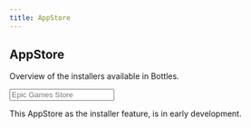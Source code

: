 ```yaml
---
title: AppStore
---
```


<section class="heading">
  <div class="container large center">
    <h1>AppStore</h1>
    <p>Overview of the installers available in Bottles.</p>
    <input class="store-search" type="search" autocomplete="off" placeholder="Epic Games Store" />
  </div>
</section>

<section class="page">
  <div class="container large">
    <div class="warning">
      <p>This AppStore as the installer feature, is in early development.</p>
    </div>
    <br />
    <div class="store store-results">
    </div>
  </div>
</section>

<div class="modal" id="modal_installer"></div>
<link rel="stylesheet" href="https://cdnjs.cloudflare.com/ajax/libs/highlight.js/11.2.0/styles/default.min.css">
<script src="https://cdnjs.cloudflare.com/ajax/libs/highlight.js/11.2.0/highlight.min.js"></script>
<script src="https://cdnjs.cloudflare.com/ajax/libs/highlight.js/11.2.0/languages/yaml.min.js"></script>
<script src="https://cdnjs.cloudflare.com/ajax/libs/js-yaml/4.1.0/js-yaml.min.js"></script>
<script>
  document.querySelector('.store-search').addEventListener('keyup', function(e) {
    var search = this.value.toLowerCase();
    var cards = document.querySelectorAll('.store .card');
    for (var i = 0; i < cards.length; i++) {
      var card = cards[i];
      var text = card.innerText.toLowerCase();
      if (text.indexOf(search) > -1) {
        card.style.display = 'block';
      } else {
        card.style.display = 'none';
      }
    }
  });
  
  function modal(url) {
    var modal = document.getElementsByClassName('modal');
    fetch(url).then(function (response) {
      return response.text().then(function (text) {
        var data =
          modal[0].innerHTML = `<div>
            <pre><code class="language-yaml">${text}</code></pre>
            <div class="actions">
              <a class="button icon-slot" onclick="modal_close()">
                <span class="mdi material-icons">close</span>
                Close
              </a>
              <a class="button icon-slot" href="https://github.com/bottlesdevs/programs">
                <span class="mdi material-icons">create</span>
                Edit
              </a>
            </div>`;
        modal[0].classList.add('show');
        hljs.highlightAll();
      }).catch(function (err) {
        console.log(err);
      });
    });
  }


  function modal_close() {
    var modal = document.getElementsByClassName('modal');
    modal[0].classList.remove('show');
  }

  var store = document.getElementsByClassName("store");
  document.addEventListener("DOMContentLoaded", function () {
    fetch('https://raw.githubusercontent.com/bottlesdevs/programs/main/index.yml')
      .then(response => response.text())
      .then((data) => {
        console.info("Installers database index found.");
        data = jsyaml.load(data)
        for (var item in data) {
          installer = data[item];
          icon = `https://github.com/bottlesdevs/programs/blob/main/data/${item}/${installer["Icon"]}?raw=true`;
          var card = `<div class="card">
            <div class="card-content">
              <div class="card-bg" style="background-image: url(${icon})"></div>
              <h3>
                <img src="${icon}" alt="${item}" />
                ${installer["Name"]}
              </h3>
              <p>${installer["Description"]}</p>
              <div class="tags">
                <span class="tag tag-${installer["Category"]}">${installer["Category"]}</span>
              </div>
              <div class="actions">
                <a onclick='modal("https://raw.githubusercontent.com/bottlesdevs/programs/main/${installer["Category"]}/${item}.yml")' title='Show installer'>
                  <span class="material-icons">code</span>
                </a>
                <a href='https://github.com/bottlesdevs/programs/issues/new/choose' title='Report problem'>
                  <span class="material-icons">bug_report</span>
                </a>
                <a href='https://github.com/bottlesdevs/programs/blob/main/Reviews/${item}.md' title='Read review'>
                  <span class="material-icons">book</span>
                </a>
                <a href='https://docs.usebottles.com/bottles/installers#use-installers' title='How to install'>
                  <span class="material-icons">download</span>
                </a>
              </div>
            </div>
          </div>`;
          store[0].innerHTML += card;
        }
      })
      .catch(err => {
        console.error("Failed to fetch Installers database index!");
        throw err
      });
  });
</script>